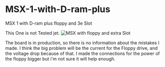 # MSX-1-with-D-ram-plus
MSX 1 with D-ram plus floppy and 3e Slot

This One is not Tested jet.
![MSX with floppy and extra Slot](https://user-images.githubusercontent.com/89305963/143934483-2074cca3-6618-40f6-baa3-1aaa080b8a1d.jpg)

The board is in production, so there is no information about the mistakes I made.
I think the big problem will be the current for the Floppy drive, and the voltage drop because of that.
I made the connections for the power of the floppy bigger but i'm not sure it will help enough.

